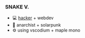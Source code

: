 ### SNAKE V.
- 💻 [hacker](http://catb.org/jargon/html/H/hacker.html) + webdev
- 🌱 anarchist + solarpunk
- ⚙️ using vscodium + maple mono
